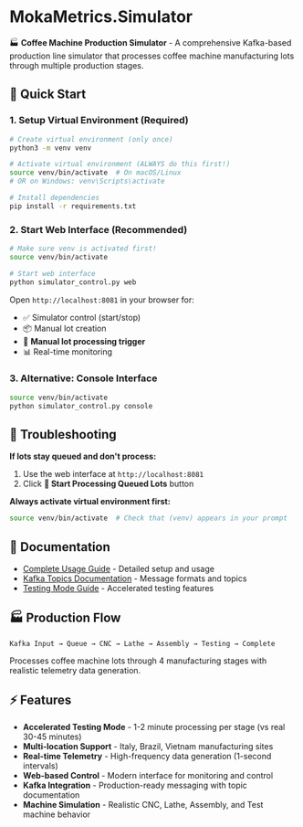 # MokaMetrics.Simulator

🏭 **Coffee Machine Production Simulator** - A comprehensive Kafka-based production line simulator that processes coffee machine manufacturing lots through multiple production stages.

## 🚀 Quick Start

### 1. Setup Virtual Environment (Required)

```bash
# Create virtual environment (only once)
python3 -m venv venv

# Activate virtual environment (ALWAYS do this first!)
source venv/bin/activate  # On macOS/Linux
# OR on Windows: venv\Scripts\activate

# Install dependencies
pip install -r requirements.txt
```

### 2. Start Web Interface (Recommended)

```bash
# Make sure venv is activated first!
source venv/bin/activate

# Start web interface
python simulator_control.py web
```

Open `http://localhost:8081` in your browser for:
- ✅ Simulator control (start/stop)
- 📦 Manual lot creation
- 🚀 **Manual lot processing trigger**
- 📊 Real-time monitoring

### 3. Alternative: Console Interface

```bash
source venv/bin/activate
python simulator_control.py console
```

## 🔧 Troubleshooting

**If lots stay queued and don't process:**
1. Use the web interface at `http://localhost:8081`
2. Click **🚀 Start Processing Queued Lots** button

**Always activate virtual environment first:**
```bash
source venv/bin/activate  # Check that (venv) appears in your prompt
```

## 📖 Documentation

- [Complete Usage Guide](USAGE_GUIDE.md) - Detailed setup and usage
- [Kafka Topics Documentation](kafka-topics-doc.md) - Message formats and topics
- [Testing Mode Guide](TESTING_MODE_GUIDE.md) - Accelerated testing features

## 🏭 Production Flow

```
Kafka Input → Queue → CNC → Lathe → Assembly → Testing → Complete
```

Processes coffee machine lots through 4 manufacturing stages with realistic telemetry data generation.

## ⚡ Features

- **Accelerated Testing Mode** - 1-2 minute processing per stage (vs real 30-45 minutes)
- **Multi-location Support** - Italy, Brazil, Vietnam manufacturing sites
- **Real-time Telemetry** - High-frequency data generation (1-second intervals)
- **Web-based Control** - Modern interface for monitoring and control
- **Kafka Integration** - Production-ready messaging with topic documentation
- **Machine Simulation** - Realistic CNC, Lathe, Assembly, and Test machine behavior